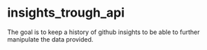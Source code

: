 # insights_trough_api

The goal is to keep a history of github insights to be able to further manipulate the data provided.